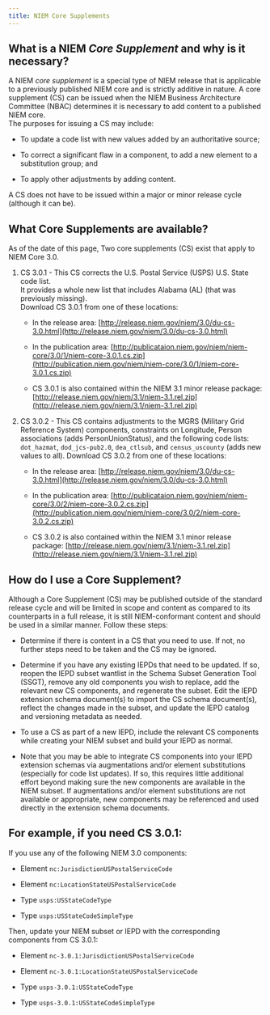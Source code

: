 ```yaml
---
title: NIEM Core Supplements
---
```


## What is a NIEM *Core Supplement* and why is it necessary?

A NIEM *core supplement* is a special type of NIEM release that is applicable 
to a previously published NIEM core and is strictly additive in nature. 
A core supplement (CS) can be issued when the 
NIEM Business Architecture Committee (NBAC) determines
it is necessary to add content to a published NIEM core.  
The purposes for issuing a CS may include: 

 * To update a code list with new values added by an authoritative source; 

 * To correct a significant flaw in a component, to add a new element to a substitution group; and 

 * To apply other adjustments by adding content. 

A CS does not have to be issued within a major or minor release cycle (although it can be).


## What Core Supplements are available?

As of the date of this page, Two core supplements (CS) exist that apply to NIEM Core 3.0. 

1. CS 3.0.1 - This CS corrects the U.S. Postal Service (USPS) U.S. State code list.  
It provides a whole new list that includes Alabama (AL) (that was previously missing).  
Download CS 3.0.1 from one of these locations:

    * In the release area:
[http://release.niem.gov/niem/3.0/du-cs-3.0.html](http://release.niem.gov/niem/3.0/du-cs-3.0.html)

    * In the publication area:
[http://publicataion.niem.gov/niem/niem-core/3.0/1/niem-core-3.0.1.cs.zip](http://publication.niem.gov/niem/niem-core/3.0/1/niem-core-3.0.1.cs.zip)

    * CS 3.0.1 is also contained within the NIEM 3.1 minor release package:
[http://release.niem.gov/niem/3.1/niem-3.1.rel.zip](http://release.niem.gov/niem/3.1/niem-3.1.rel.zip)

2. CS 3.0.2 - This CS contains adjustments to the MGRS (Military Grid Reference System) components, 
constraints on Longitude, Person associations (adds PersonUnionStatus), and the following code lists: 
`dot_hazmat`, `dod_jcs-pub2.0`, `dea_ctlsub`, and `census_uscounty` (adds new values to all).
Download CS 3.0.2 from one of these locations:

    * In the release area:
[http://release.niem.gov/niem/3.0/du-cs-3.0.html](http://release.niem.gov/niem/3.0/du-cs-3.0.html)

    * In the publication area:
[http://publicataion.niem.gov/niem/niem-core/3.0/2/niem-core-3.0.2.cs.zip](http://publication.niem.gov/niem/niem-core/3.0/2/niem-core-3.0.2.cs.zip)

    * CS 3.0.2 is also contained within the NIEM 3.1 minor release package:
[http://release.niem.gov/niem/3.1/niem-3.1.rel.zip](http://release.niem.gov/niem/3.1/niem-3.1.rel.zip)


## How do I use a Core Supplement?

Although a Core Supplement (CS) may be published outside of the standard release cycle and will be limited 
in scope and content as compared to its counterparts in a full release, it is still NIEM-conformant content 
and should be used in a similar manner.  Follow these steps:

* Determine if there is content in a CS that you need to use.
If not, no further steps need to be taken and the CS may be ignored.

* Determine if you have any existing IEPDs that need to be updated.
If so, reopen the IEPD subset wantlist in the Schema Subset Generation Tool (SSGT), 
remove any old components you wish to replace, add the relevant new CS components, 
and regenerate the subset.
Edit the IEPD extension schema document(s) to import the CS schema document(s), 
reflect the changes made in the subset, and update the IEPD catalog and versioning metadata as needed.

* To use a CS as part of a new IEPD, include the relevant CS components 
while creating your NIEM subset and build your IEPD as normal.

* Note that you may be able to integrate CS components into your IEPD extension schemas 
via augmentations and/or element substitutions (especially for code list updates).
If so, this requires little additional effort beyond making sure the new components are available in the NIEM subset.
If augmentations and/or element substitutions are not available or appropriate, new components may be referenced 
and used directly in the extension schema documents.
 
## For example, if you need CS 3.0.1:


If you use any of the following NIEM 3.0 components:

* Element `nc:JurisdictionUSPostalServiceCode`

* Element `nc:LocationStateUSPostalServiceCode`

* Type `usps:USStateCodeType`

* Type `usps:USStateCodeSimpleType`

Then, update your NIEM subset or IEPD with the corresponding components from CS 3.0.1:

* Element `nc-3.0.1:JurisdictionUSPostalServiceCode`

* Element `nc-3.0.1:LocationStateUSPostalServiceCode`

* Type `usps-3.0.1:USStateCodeType`

* Type `usps-3.0.1:USStateCodeSimpleType`

